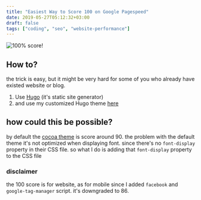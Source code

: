 ```yaml
---
title: "Easiest Way to Score 100 on Google Pagespeed"
date: 2019-05-27T05:12:32+03:00
draft: false
tags: ["coding", "seo", "website-performance"]
---
```


![100% score!](https://res.cloudinary.com/dy7pjvtw2/image/upload/bo_3px_solid_rgb:909090/v1558923264/rifkifauzi_id/Screen_Shot_2019-05-27_at_05.13.32.png)

## How to?
the trick is easy, but it might be very hard for some of you who already have existed website or blog.  

1. Use [Hugo](https://gohugo.io/) (it's static site generator)
2. and use my customized Hugo theme [here](https://github.com/kubido/cocoa-hugo-theme)


## how could this be possible?
by default the [cocoa theme](https://github.com/nishanths/cocoa-hugo-theme) is score around 90. the problem with the default theme it's  not optimized when displaying font. 
since there's no `font-display` property in their CSS file. so what I do is adding that `font-display` property to the CSS file 


### disclaimer
the 100 score is for website, as for mobile since I added `facebook` and `google-tag-manager` script. it's downgraded to 86.
